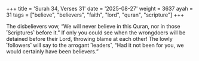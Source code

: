 +++
title = 'Surah 34, Verses 31'
date = '2025-08-27'
weight = 3637
ayah = 31
tags = ["believe", "believers", "faith", "lord", "quran", "scripture"]
+++

The disbelievers vow, “We will never believe in this Quran, nor in those ˹Scriptures˺ before it.” If only you could see when the wrongdoers will be detained before their Lord, throwing blame at each other! The lowly ˹followers˺ will say to the arrogant ˹leaders˺, “Had it not been for you, we would certainly have been believers.”
